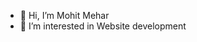 - 👋 Hi, I’m Mohit Mehar
- 👀 I’m interested in Website development


<!---
mohitmehar20/mohitmehar20 is a ✨ special ✨ repository because its `README.md` (this file) appears on your GitHub profile.
You can click the Preview link to take a look at your changes.
--->
